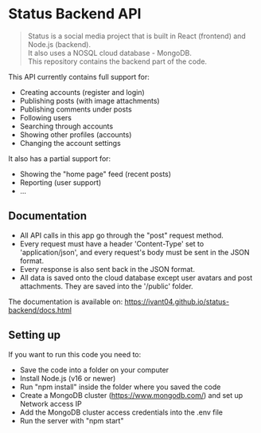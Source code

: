 # Status Backend API

> Status is a social media project that is built in React (frontend) and Node.js (backend).  
> It also uses a NOSQL cloud database - MongoDB.  
> This repository contains the backend part of the code.  
  
  
This API currently contains full support for:
- Creating accounts (register and login)
- Publishing posts (with image attachments)
- Publishing comments under posts
- Following users
- Searching through accounts
- Showing other profiles (accounts)
- Changing the account settings

It also has a partial support for:
- Showing the "home page" feed (recent posts)
- Reporting (user support)
- ...

## Documentation

- All API calls in this app go through the "post" request method.  
- Every request must have a header 'Content-Type' set to 'application/json', and every request's body must be sent in the JSON format.  
- Every response is also sent back in the JSON format.  
- All data is saved onto the cloud database except user avatars and post attachments. They are saved into the '/public' folder.  

The documentation is available on: https://ivant04.github.io/status-backend/docs.html


## Setting up

If you want to run this code you need to:
- Save the code into a folder on your computer
- Install Node.js (v16 or newer)
- Run "npm install" inside the folder where you saved the code
- Create a MongoDB cluster (https://www.mongodb.com/) and set up Network access IP
- Add the MongoDB cluster access credentials into the .env file
- Run the server with "npm start"